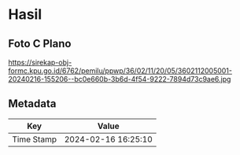 # Hasil

## Foto C Plano

https://sirekap-obj-formc.kpu.go.id/6762/pemilu/ppwp/36/02/11/20/05/3602112005001-20240216-155206--bc0e660b-3b6d-4f54-9222-7894d73c9ae6.jpg


## Metadata

| Key        | Value               |
| ---------- | ------------------- |
| Time Stamp | 2024-02-16 16:25:10 |



